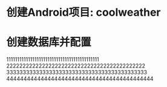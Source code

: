 # 创建Android项目: coolweather
# 创建数据库并配置
1111111111111111111111111111111111111111111
2222222222222222222222222222222222222222222
3333333333333333333333333333333333333333333
4444444444444444444444444444444444444444444
